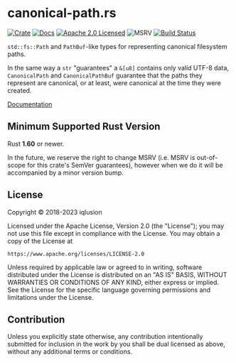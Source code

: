 # canonical-path.rs

[![Crate][crate-image]][crate-link]
[![Docs][docs-image]][docs-link]
[![Apache 2.0 Licensed][license-image]][license-link]
![MSRV][rustc-image]
[![Build Status][build-image]][build-link]

`std::fs::Path` and `PathBuf`-like types for representing canonical
filesystem paths.

In the same way a `str` "guarantees" a `&[u8]` contains only valid UTF-8 data,
`CanonicalPath` and `CanonicalPathBuf` guarantee that the paths they represent
are canonical, or at least, were canonical at the time they were created.

[Documentation][docs-link]

## Minimum Supported Rust Version

Rust **1.60** or newer.

In the future, we reserve the right to change MSRV (i.e. MSRV is out-of-scope
for this crate's SemVer guarantees), however when we do it will be accompanied by
a minor version bump.

## License

Copyright © 2018-2023 iqlusion

Licensed under the Apache License, Version 2.0 (the "License");
you may not use this file except in compliance with the License.
You may obtain a copy of the License at

    https://www.apache.org/licenses/LICENSE-2.0

Unless required by applicable law or agreed to in writing, software
distributed under the License is distributed on an "AS IS" BASIS,
WITHOUT WARRANTIES OR CONDITIONS OF ANY KIND, either express or implied.
See the License for the specific language governing permissions and
limitations under the License.

## Contribution

Unless you explicitly state otherwise, any contribution intentionally
submitted for inclusion in the work by you shall be dual licensed as above,
without any additional terms or conditions.

[//]: # (badges)

[crate-image]: https://img.shields.io/crates/v/canonical-path.svg
[crate-link]: https://crates.io/crates/canonical-path
[docs-image]: https://docs.rs/canonical-path/badge.svg
[docs-link]: https://docs.rs/canonical-path/
[license-image]: https://img.shields.io/badge/license-Apache2.0-blue.svg
[license-link]: https://github.com/iqlusioninc/crates/blob/main/LICENSE
[rustc-image]: https://img.shields.io/badge/rustc-1.60+-blue.svg
[build-image]: https://github.com/iqlusioninc/crates/actions/workflows/canonical-path.yml/badge.svg
[build-link]: https://github.com/iqlusioninc/crates/actions/workflows/canonical-path.yml
